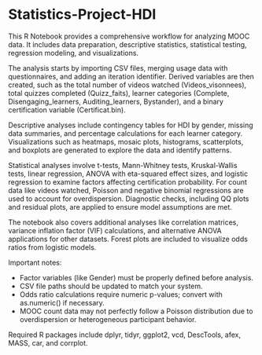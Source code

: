 # Statistics-Project-HDI

This R Notebook provides a comprehensive workflow for analyzing MOOC data. It includes data preparation, descriptive statistics, statistical testing, regression modeling, and visualizations.

The analysis starts by importing CSV files, merging usage data with questionnaires, and adding an iteration identifier. Derived variables are then created, such as the total number of videos watched (Videos_visonnees), total quizzes completed (Quizz_faits), learner categories (Complete, Disengaging_learners, Auditing_learners, Bystander), and a binary certification variable (Certificat.bin).

Descriptive analyses include contingency tables for HDI by gender, missing data summaries, and percentage calculations for each learner category. Visualizations such as heatmaps, mosaic plots, histograms, scatterplots, and boxplots are generated to explore the data and identify patterns.

Statistical analyses involve t-tests, Mann-Whitney tests, Kruskal-Wallis tests, linear regression, ANOVA with eta-squared effect sizes, and logistic regression to examine factors affecting certification probability. For count data like videos watched, Poisson and negative binomial regressions are used to account for overdispersion. Diagnostic checks, including QQ plots and residual plots, are applied to ensure model assumptions are met.

The notebook also covers additional analyses like correlation matrices, variance inflation factor (VIF) calculations, and alternative ANOVA applications for other datasets. Forest plots are included to visualize odds ratios from logistic models.

Important notes:

- Factor variables (like Gender) must be properly defined before analysis.
- CSV file paths should be updated to match your system.
- Odds ratio calculations require numeric p-values; convert with as.numeric() if necessary.
- MOOC count data may not perfectly follow a Poisson distribution due to overdispersion or heterogeneous participant behavior.

Required R packages include dplyr, tidyr, ggplot2, vcd, DescTools, afex, MASS, car, and corrplot.

